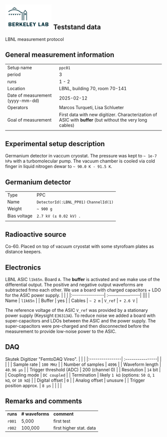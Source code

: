 ## <img src="./../../logo/lbnl_logo.png" alt="logo" width="150"/> Teststand data 
LBNL measurement protocol 

<style>
@media (prefers-color-scheme: dark) {
  .logo-inline {
    content: url("./../../logo/lbnl_logo_dark.png");
  }
}
</style>

## General measurement information
| | |
|:----------------| :----------------|
| Setup name | `ppc01`|
| period | 3 | 
| runs | 1 - 2 | 
| Location | LBNL, building 70,  room 70-141 |
| Date of measurement (yyyy-mm-dd) | 2025-02-12  | 
| Operators | Marcos Turqueti, Lisa Schlueter | 
| Goal of measurement | First data with new digitizer. Characterization of ASIC with **buffer** (but without the very long cables)  |
| | |

## Experimental setup description
Germanium detector in vaccum cryostat. The pressure was kept to `~ 1e-7 hPa` with a turbomolecular pump. The vacuum chamber is cooled via cold finger in liquid nitrogen dewar to `~ 90.0 K - 91.5 K`. 

## Germanium detector
|        |                                          |
| ------ | ---------------------------------------- |
| Type   | PPC                                      |
| Name   | `DetectorId(:LBNL_PP01)`  `ChannelId(1)` |
| Weight | `~ 900 g`                                |
| Bias voltage | `2.7 kV (± 0.02 kV) `. |
|        |                                          |

## Radioactive source
Co-60. Placed on top of vacuum cryostat with some styrofoam plates as distance keepers. 

## Electronics
LBNL ASIC `l1k65n`. Board `A`. The **buffer** is activated and we make use of the differential output. The positive and negative output waveforms are subtracted frmo each other. We use a board with charged capacitors + LDO for the ASIC power supply. 
| | |
|:----------------| :----------------|
|||
| Name | `l1k65n` |
| Buffer | yes |
| Cables | `~ 2 m` |
 `V_ref` | `+ 2.6 V` |

The reference voltage of the ASIC `V_ref` was provided by a stationary power supply (Keysight `E36313A`). To reduce noise 
we added a board with super-capacitors and LDOs between the ASIC and the power supply. The super-capacitors were pre-charged and then disconnected before the measurement to provide low-noise power to the ASIC.

## DAQ
Skutek Digitizer "FemtoDAQ Vireo". 
| | |
|:----------------| :----------------|
|  |  | 
| Sample rate | `100 MHz` | 
| Number of samples | `4096` | 
| Waveform length | `40.96 µs` |
| Trigger threshold (ADC) | 200 (channel 0) |
| Resolution | `14` bit |
| Coupling mode | `DC coupled` | 
| Termination | likely `1 kΩ` (options: `50 Ω`, `1 kΩ`, or `10 kΩ`) | 
| Digital offset | `0` | 
| Analog offset | unusure | 
| Trigger position approx. | `8 µs` | 
| | |

## Remarks and comments

|          |                 |                       |
| :------- | :-------------- | :-------------------- |
| **runs** | **# waveforms** | **comment** |
| `r001`   | 5,000           | first test            |
| `r002`   | 100,000         |  first higher stat. data               |
